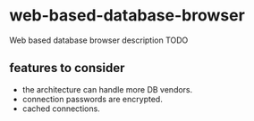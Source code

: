 # web-based-database-browser
Web based database browser description TODO

## features to consider
- the architecture can handle more DB vendors.
- connection passwords are encrypted.
- cached connections.
